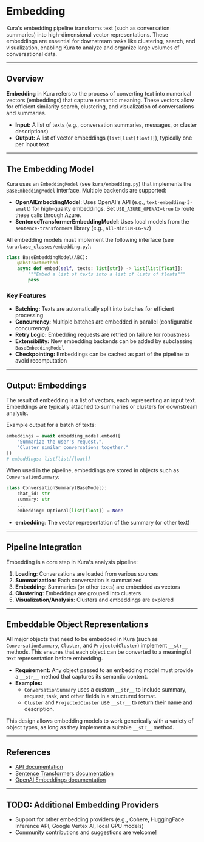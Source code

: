 # Embedding

Kura's embedding pipeline transforms text (such as conversation summaries) into high-dimensional vector representations. These embeddings are essential for downstream tasks like clustering, search, and visualization, enabling Kura to analyze and organize large volumes of conversational data.

---

## Overview

**Embedding** in Kura refers to the process of converting text into numerical vectors (embeddings) that capture semantic meaning. These vectors allow for efficient similarity search, clustering, and visualization of conversations and summaries.

- **Input:** A list of texts (e.g., conversation summaries, messages, or cluster descriptions)
- **Output:** A list of vector embeddings (`list[list[float]]`), typically one per input text

---

## The Embedding Model

Kura uses an `EmbeddingModel` (see `kura/embedding.py`) that implements the `BaseEmbeddingModel` interface. Multiple backends are supported:

 - **OpenAIEmbeddingModel**: Uses OpenAI's API (e.g., `text-embedding-3-small`) for high-quality embeddings. Set `USE_AZURE_OPENAI=true` to route these calls through Azure.
- **SentenceTransformerEmbeddingModel**: Uses local models from the `sentence-transformers` library (e.g., `all-MiniLM-L6-v2`)

All embedding models must implement the following interface (see `kura/base_classes/embedding.py`):

```python
class BaseEmbeddingModel(ABC):
    @abstractmethod
    async def embed(self, texts: list[str]) -> list[list[float]]:
        """Embed a list of texts into a list of lists of floats"""
        pass
```

### Key Features

- **Batching:** Texts are automatically split into batches for efficient processing
- **Concurrency:** Multiple batches are embedded in parallel (configurable concurrency)
- **Retry Logic:** Embedding requests are retried on failure for robustness
- **Extensibility:** New embedding backends can be added by subclassing `BaseEmbeddingModel`
- **Checkpointing:** Embeddings can be cached as part of the pipeline to avoid recomputation

---

## Output: Embeddings

The result of embedding is a list of vectors, each representing an input text. Embeddings are typically attached to summaries or clusters for downstream analysis.

Example output for a batch of texts:

```python
embeddings = await embedding_model.embed([
    "Summarize the user's request.",
    "Cluster similar conversations together."
])
# embeddings: list[list[float]]
```

When used in the pipeline, embeddings are stored in objects such as `ConversationSummary`:

```python
class ConversationSummary(BaseModel):
    chat_id: str
    summary: str
    ...
    embedding: Optional[list[float]] = None
```

- **embedding**: The vector representation of the summary (or other text)

---

## Pipeline Integration

Embedding is a core step in Kura's analysis pipeline:

1. **Loading**: Conversations are loaded from various sources
2. **Summarization**: Each conversation is summarized
3. **Embedding**: Summaries (or other texts) are embedded as vectors
4. **Clustering**: Embeddings are grouped into clusters
5. **Visualization/Analysis**: Clusters and embeddings are explored

---

## Embeddable Object Representations

All major objects that need to be embedded in Kura (such as `ConversationSummary`, `Cluster`, and `ProjectedCluster`) implement `__str__` methods. This ensures that each object can be converted to a meaningful text representation before embedding.

- **Requirement:** Any object passed to an embedding model must provide a `__str__` method that captures its semantic content.
- **Examples:**
  - `ConversationSummary` uses a custom `__str__` to include summary, request, task, and other fields in a structured format.
  - `Cluster` and `ProjectedCluster` use `__str__` to return their name and description.

This design allows embedding models to work generically with a variety of object types, as long as they implement a suitable `__str__` method.

---

## References

- [API documentation](../api/index.md)
- [Sentence Transformers documentation](https://www.sbert.net/)
- [OpenAI Embeddings documentation](https://platform.openai.com/docs/guides/embeddings)

---

## TODO: Additional Embedding Providers

- Support for other embedding providers (e.g., Cohere, HuggingFace Inference API, Google Vertex AI, local GPU models)
- Community contributions and suggestions are welcome!
